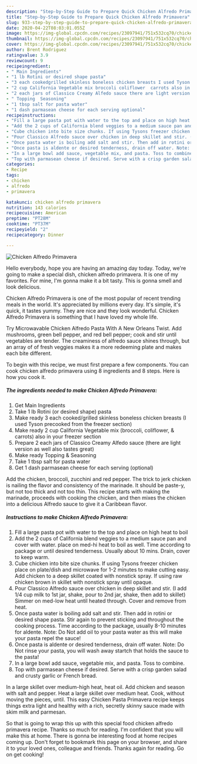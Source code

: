 ```yaml
---
description: "Step-by-Step Guide to Prepare Quick Chicken Alfredo Primavera"
title: "Step-by-Step Guide to Prepare Quick Chicken Alfredo Primavera"
slug: 933-step-by-step-guide-to-prepare-quick-chicken-alfredo-primavera
date: 2020-04-22T08:03:01.055Z
image: https://img-global.cpcdn.com/recipes/23097941/751x532cq70/chicken-alfredo-primavera-recipe-main-photo.jpg
thumbnail: https://img-global.cpcdn.com/recipes/23097941/751x532cq70/chicken-alfredo-primavera-recipe-main-photo.jpg
cover: https://img-global.cpcdn.com/recipes/23097941/751x532cq70/chicken-alfredo-primavera-recipe-main-photo.jpg
author: Brent Rodriguez
ratingvalue: 3.9
reviewcount: 9
recipeingredient:
- " Main Ingredients"
- "1 lb Rotini or desired shape pasta"
- "3 each cookedgrilled skinless boneless chicken breasts I used Tyson precooked from the freezer section"
- "2 cup California Vegetable mix broccoli coliflower  carrots also in your freezer section"
- "2 each jars of Classico Creamy Alfedo sauce there are light version as well also tastes great"
- " Topping  Seasoning"
- "1 tbsp salt for pasta water"
- "1 dash parmasean cheese for each serving optional"
recipeinstructions:
- "Fill a large pasta pot with water to the top and place on high heat to boil"
- "Add the 2 cups of California blend veggies to a medium sauce pan and cover with water. place on med-hi heat to boil as well. Time according to package or until desired tenderness. Usually about 10 mins. Drain, cover to keep warm."
- "Cube chicken into bite size chunks. If using Tysons freezer chicken place on plate/dish and microwave for 1-2 minutes to make cutting easy. Add chicken to a deep skillet coated with nonstick spray. If using raw chicken brown in skillet with nonstick spray until opaque."
- "Pour Classico Alfredo sauce over chicken in deep skillet and stir. (I add 1/4 cup milk to 1st jar, shake, pour to 2nd jar, shake, then add to skillet) Simmer on med-low heat until heated through. Cover and remove from heat."
- "Once pasta water is boiling add salt and stir. Then add in rotini or desired shape pasta. Stir again to prevent sticking and throughout the cooking process. Time according to the package, usually 8-10 minutes for aldente. Note: Do Not add oil to your pasta water as this will make your pasta repel the sauce!"
- "Once pasta is aldente or desired tenderness, drain off water. Note: Do Not rinse your pasta, you will wash away startch that holds the sauce to the pasta!"
- "In a large bowl add sauce, vegetable mix, and pasta. Toss to combine."
- "Top with parmasean cheese if desired. Serve with a crisp garden salad and crusty garlic or French bread."
categories:
- Recipe
tags:
- chicken
- alfredo
- primavera

katakunci: chicken alfredo primavera 
nutrition: 143 calories
recipecuisine: American
preptime: "PT28M"
cooktime: "PT37M"
recipeyield: "2"
recipecategory: Dinner

---
```



![Chicken Alfredo Primavera](https://img-global.cpcdn.com/recipes/23097941/751x532cq70/chicken-alfredo-primavera-recipe-main-photo.jpg)

Hello everybody, hope you are having an amazing day today. Today, we're going to make a special dish, chicken alfredo primavera. It is one of my favorites. For mine, I'm gonna make it a bit tasty. This is gonna smell and look delicious.

Chicken Alfredo Primavera is one of the most popular of recent trending meals in the world. It's appreciated by millions every day. It's simple, it's quick, it tastes yummy. They are nice and they look wonderful. Chicken Alfredo Primavera is something that I have loved my whole life.

Try Microwavable Chicken Alfredo Pasta With A New Orleans Twist. Add mushrooms, green bell pepper, and red bell pepper; cook and stir until vegetables are tender. The creaminess of alfredo sauce shines through, but an array of of fresh veggies makes it a more redeeming plate and makes each bite different.


To begin with this recipe, we must first prepare a few components. You can cook chicken alfredo primavera using 8 ingredients and 8 steps. Here is how you cook it.

<!--inarticleads1-->

##### The ingredients needed to make Chicken Alfredo Primavera:

1. Get  Main Ingredients
1. Take 1 lb Rotini (or desired shape) pasta
1. Make ready 3 each cooked/grilled skinless boneless chicken breasts (I used Tyson precooked from the freezer section)
1. Make ready 2 cup California Vegetable mix (broccoli, coliflower, &amp; carrots) also in your freezer section
1. Prepare 2 each jars of Classico Creamy Alfedo sauce (there are light version as well also tastes great)
1. Make ready  Topping &amp; Seasoning
1. Take 1 tbsp salt for pasta water
1. Get 1 dash parmasean cheese for each serving (optional)


Add the chicken, broccoli, zucchini and red pepper. The trick to jerk chicken is nailing the flavor and consistency of the marinade. It should be paste-y, but not too thick and not too thin. This recipe starts with making the marinade, proceeds with cooking the chicken, and then mixes the chicken into a delicious Alfredo sauce to give it a Caribbean flavor. 

<!--inarticleads2-->

##### Instructions to make Chicken Alfredo Primavera:

1. Fill a large pasta pot with water to the top and place on high heat to boil
1. Add the 2 cups of California blend veggies to a medium sauce pan and cover with water. place on med-hi heat to boil as well. Time according to package or until desired tenderness. Usually about 10 mins. Drain, cover to keep warm.
1. Cube chicken into bite size chunks. If using Tysons freezer chicken place on plate/dish and microwave for 1-2 minutes to make cutting easy. Add chicken to a deep skillet coated with nonstick spray. If using raw chicken brown in skillet with nonstick spray until opaque.
1. Pour Classico Alfredo sauce over chicken in deep skillet and stir. (I add 1/4 cup milk to 1st jar, shake, pour to 2nd jar, shake, then add to skillet) Simmer on med-low heat until heated through. Cover and remove from heat.
1. Once pasta water is boiling add salt and stir. Then add in rotini or desired shape pasta. Stir again to prevent sticking and throughout the cooking process. Time according to the package, usually 8-10 minutes for aldente. Note: Do Not add oil to your pasta water as this will make your pasta repel the sauce!
1. Once pasta is aldente or desired tenderness, drain off water. Note: Do Not rinse your pasta, you will wash away startch that holds the sauce to the pasta!
1. In a large bowl add sauce, vegetable mix, and pasta. Toss to combine.
1. Top with parmasean cheese if desired. Serve with a crisp garden salad and crusty garlic or French bread.


In a large skillet over medium-high heat, heat oil. Add chicken and season with salt and pepper. Heat a large skillet over medium heat. Cook, without moving the pieces, until. This easy Chicken Pasta Primavera recipe keeps things extra light and healthy with a rich, secretly skinny sauce made with skim milk and parmesan. 

So that is going to wrap this up with this special food chicken alfredo primavera recipe. Thanks so much for reading. I'm confident that you will make this at home. There is gonna be interesting food at home recipes coming up. Don't forget to bookmark this page on your browser, and share it to your loved ones, colleague and friends. Thanks again for reading. Go on get cooking!
